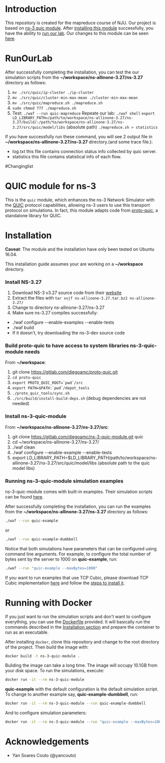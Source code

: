 # Introduction

This repository is created for the mapreduce course of NJU. Our project is based on [ns-3 quic module](https://gitlab.com/diegoamc/ns-3-quic-module). After [installing this module](#Installation) successfully, you have the ability to [run our lab](#RunOurLab). Our changes to this module can be seen [here](#Changinglist).

# RunOurLab

After successfully completing the installation, you can test the our simulation scripts from the __~/workspace/ns-allinone-3.27/ns-3.27__ directory as follows:

1. `mv ./src/quic/ip-cluster ./ip-cluster`
2. `mv ./src/quic/cluster-min-max-mean ./cluster-min-max-mean`
3. `mv ./src/quic/mapreduce.sh ./mapreduce.sh`
4. `sudo chmod 777 ./mapreduce.sh`
5. Test: 
`./waf --run quic-mapreduce`
Repeate our lab: 
`./waf shell`
`export LD_LIBRARY_PATH=/path/to/workspace/ns-allinone-3.27/ns-3.27/build/:/path/to/workspace/ns-allinone-3.27/ns-3.27/src/quic/model/libs` (absolute path)
`./mapreduce.sh > statistics`

If you have successfully run these command, you will see 2 output file in __~/workspace/ns-allinone-3.27/ns-3.27__ directory.(and some trace file.):
* log.txt
  this file contains connection status info collected by quic server.
* statistics
  this file contains statistical info of each flow.

#Changinglist



# QUIC module for ns-3

This is the `quic` module, which enhances the ns-3 Network Simulator with the
[QUIC](https://www.chromium.org/quic) protocol capabilities, allowing ns-3 users
to use this transport protocol on simulations. In fact, this module adapts code
from [proto-quic](https://github.com/google/proto-quic), a standalone library
for QUIC.

# Installation

__Caveat__: The module and the installation have only been tested on Ubuntu 16.04.

This installation guide assumes your are working on a __~/workspace__ directory.

### Install NS-3.27

1. Download NS-3 v3.27 source code from their [website](https://www.nsnam.org/release/ns-allinone-3.27.tar.bz2)
2. Extract the files with `tar xvjf ns-allinone-3.27.tar.bz2 ns-allinone-3.27/`
3. Change to directory ns-allinone-3.27/ns-3.27
4. Make sure ns-3.27 compiles successfully:
  - ./waf configure --enable-examples --enable-tests
  - ./waf build
  - If it doesn't, try downloading the ns-3-dev source code

### Build proto-quic to have access to system libraries ns-3-quic-module needs

From __~/workspace__:

1. git clone https://gitlab.com/diegoamc/proto-quic.git
2. `cd proto-quic`
3. ``export PROTO_QUIC_ROOT=`pwd`/src``
4. ``export PATH=$PATH:`pwd`/depot_tools``
5. `./proto_quic_tools/sync.sh`
6. `./src/build/install-build-deps.sh`  (debug dependencies are not needed)

### Install ns-3-quic-module

From __~/workspace/ns-allinone-3.27/ns-3.27/src__:

1. git clone https://gitlab.com/diegoamc/ns-3-quic-module.git quic
2. cd ~/workspace/ns-allinone-3.27/ns-3.27/
3. ./waf clean
4. ./waf configure --enable-example --enable-tests
5. export LD_LIBRARY_PATH=$LD_LIBRARY_PATH/path/to/workspace/ns-allinone-3.27/ns-3.27/src/quic/model/libs (absolute path to the quic model libs)

### Running ns-3-quic-module simulation examples

ns-3-quic-module comes with built-in examples. Their simulation scripts can be found [here](examples/).

After successfully completing the installation, you can run the examples from the __~/workspace/ns-allinone-3.27/ns-3.27__ directory as follows:

```bash
./waf --run quic-example
```

or

```bash
./waf --run quic-example-dumbbell
```

Notice that both simulations have parameters that can be configured using command line arguments. For example, to configure the total number
of bytes sent by the server to 1000 on __quic-example__, run:

```bash
./waf --run "quic-example --maxBytes=1000"
```

If you want to run examples that use TCP Cubic, please download TCP Cubic implementation [here](http://perform.wpi.edu/downloads/#cubic)
and follow the [steps to install it](http://perform.wpi.edu/downloads/cubic/README.txt).

# Running with Docker

If you just want to run the simulation scripts and don't want to configure everything, you can use the [Dockerfile](Dockerfile) provided.
It will basically run the commands described in the [Installation section](#installation) and prepare the container to run as an executable.

After installing `docker`, clone this repository and change to the root directory of the project. Then build the image with:

```bash
docker build -t ns-3-quic-module .
```

Building the image can take a long time. The image will occupy 10.1GB from your disk space. To run the simulations, execute:

```bash
docker run -it --rm ns-3-quic-module
```

__quic-example__ with the default configuration is the default simulation script. To change to another example say, __quic-example-dumbbell__, run:

```bash
docker run -it --rm ns-3-quic-module --run quic-example-dumbbell
```

And to configure simulation parameters:

```bash
docker run -it --rm ns-3-quic-module --run "quic-example --maxBytes=100"
```

# Acknowledgements

- Yan Soares Couto (@yancouto)
